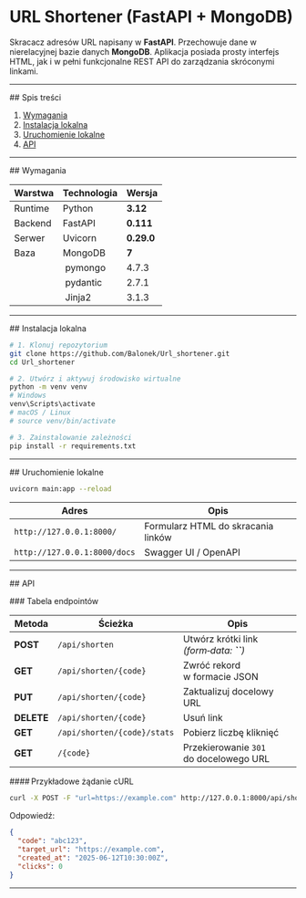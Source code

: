 # URL Shortener (FastAPI + MongoDB)

Skracacz adresów URL napisany w **FastAPI**. Przechowuje dane w nierelacyjnej bazie danych **MongoDB**. Aplikacja posiada prosty interfejs HTML, jak i w pełni funkcjonalne REST API do zarządzania skróconymi linkami.

---

\## Spis treści

1. [Wymagania](#wymagania)
2. [Instalacja lokalna](#instalacja-lokalna)
3. [Uruchomienie lokalne](#uruchomienie-lokalne)
4. [API](#api)   



---

\## Wymagania

| Warstwa | Technologia | Wersja     |
| ------- | ----------- | ---------- |
| Runtime | Python      | **3.12**   |
| Backend | FastAPI     | **0.111**  |
| Serwer  | Uvicorn     | **0.29.0** |
| Baza    | MongoDB     | **7**      |
|         |  pymongo    | 4.7.3      |
|         |  pydantic   | 2.7.1      |
|         |  Jinja2     | 3.1.3      |

>

---

\## Instalacja lokalna

```bash
# 1. Klonuj repozytorium
git clone https://github.com/Balonek/Url_shortener.git
cd Url_shortener

# 2. Utwórz i aktywuj środowisko wirtualne
python -m venv venv
# Windows
venv\Scripts\activate
# macOS / Linux
# source venv/bin/activate

# 3. Zainstalowanie zależności
pip install -r requirements.txt
```

---

\## Uruchomienie lokalne

```bash
uvicorn main:app --reload
```

| Adres                        | Opis                               |
| ---------------------------- | ---------------------------------- |
| `http://127.0.0.1:8000/`     | Formularz HTML do skracania linków |
| `http://127.0.0.1:8000/docs` | Swagger UI / OpenAPI               |

---

\## API

\### Tabela endpointów

| Metoda     | Ścieżka                     | Opis                                           |
| ---------- | --------------------------- | ---------------------------------------------- |
| **POST**   | `/api/shorten`              | Utwórz krótki link *(form‑data: ****\`\`****)* |
| **GET**    | `/api/shorten/{code}`       | Zwróć rekord w formacie JSON                   |
| **PUT**    | `/api/shorten/{code}`       | Zaktualizuj docelowy URL                       |
| **DELETE** | `/api/shorten/{code}`       | Usuń link                                      |
| **GET**    | `/api/shorten/{code}/stats` | Pobierz liczbę kliknięć                        |
| **GET**    | `/{code}`                   | Przekierowanie `301` do docelowego URL         |

\#### Przykładowe żądanie cURL

```bash
curl -X POST -F "url=https://example.com" http://127.0.0.1:8000/api/shorten
```

Odpowiedź:

```json
{
  "code": "abc123",
  "target_url": "https://example.com",
  "created_at": "2025-06-12T10:30:00Z",
  "clicks": 0
}
```

---
